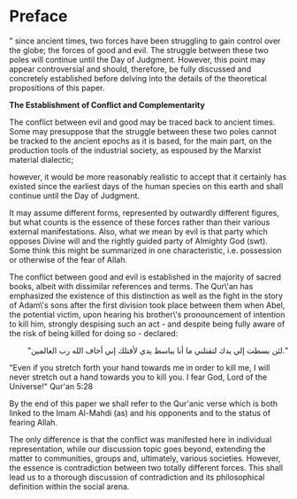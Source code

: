 Preface
=======

" since ancient times, two forces have been struggling to gain control
over the globe; the forces of good and evil. The struggle between these
two poles will continue until the Day of Judgment. However, this point
may appear controversial and should, therefore, be fully discussed and
concretely established before delving into the details of the
theoretical propositions of this paper.

**The Establishment of Conflict and Complementarity**

The conflict between evil and good may be traced back to ancient times.
Some may presuppose that the struggle between these two poles cannot be
tracked to the ancient epochs as it is based, for the main part, on the
production tools of the industrial society, as espoused by the Marxist
material dialectic;

however, it would be more reasonably realistic to accept that it
certainly has existed since the earliest days of the human species on
this earth and shall continue until the Day of Judgment.

It may assume different forms, represented by outwardly different
figures, but what counts is the essence of these forces rather than
their various external manifestations. Also, what we mean by evil is
that party which opposes Divine will and the rightly guided party of
Almighty God (swt). Some think this might be summarized in one
characteristic, i.e. possession or otherwise of the fear of Allah.

The conflict between good and evil is established in the majority of
sacred books, albeit with dissimilar references and terms. The Qur\\'an
has emphasized the existence of this distinction as well as the fight in
the story of Adam\\'s sons after the first division took place between
them when Abel, the potential victim, upon hearing his brother\\'s
pronouncement of intention to kill him, strongly despising such an act -
and despite being fully aware of the risk of being killed for doing so -
declared:

<p dir="rtl">
".لئن بسطت إلي يدك لتقتلني ما أنا بباسط يدي لأقتلك إني أخاف الله رب
العالمين"
</p>

"Even if you stretch forth your hand towards me in order to kill me, I
will never stretch out a hand towards you to kill you. I fear God, Lord
of the Universe!" Qur'an 5:28

By the end of this paper we shall refer to the Qur'anic verse which is
both linked to the Imam Al-Mahdi (as) and his opponents and to the
status of fearing Allah.

The only difference is that the conflict was manifested here in
individual representation, while our discussion topic goes beyond,
extending the matter to communities, groups and, ultimately, various
societies. However, the essence is contradiction between two totally
different forces. This shall lead us to a thorough discussion of
contradiction and its philosophical definition within the social
arena.


